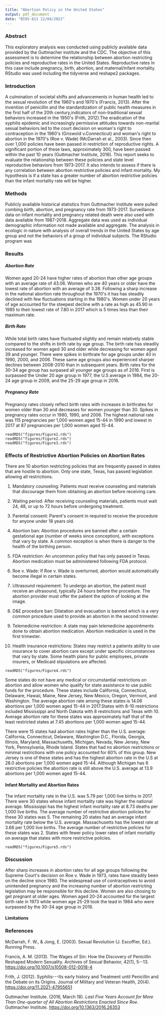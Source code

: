 ```yaml
---
title: "Abortion Policy in the United States"
output: pdf_document
date: "BIOS-611 12/04/2022"
---
```


### Abstract

This exploratory analysis was conducted using publicly available data provided by the Guttmacher institute and the CDC. The objective of this assessment is to determine the relationship between abortion restricting policies and reproductive rates in the United States. Reproductive rates in this case include pregnancy, birth, abortion, and maternal/infant mortality. RStudio was used including the tidyverse and reshape2 packages.

### Introduction

A culmination of societal shifts and advancements in human health led to the sexual revolution of the 1960's and 1970's (Francis, 2013). After the invention of penicillin and the standardization of public health measures in the first half of the 20th century,indicators of non-traditional sexual behaviors increased in the 1950's (Frith, 2012).The eradication of the syphilis epidemic and increasingly permissive attitudes towards non-marital sexual behaviors led to the court decision on woman's right to contraception in the 1960's (Griswold v.Connecticut) and woman's right to abortion in the 1970's (Roe v. Wade) (McDarrah et al., 2003). Since then over 1,000 policies have been passed in restriction of reproductive rights. A significant portion of these laws, approximately 300, have been passed within the past 10 years (Guttmacher Institute, 2016). This report seeks to evaluate the relationship between these policies and state level reproductive behaviors from 1973-2017. It also intends to assess if there is any correlation between abortion restrictive policies and infant mortality. My hypothesis is if a state has a greater number of abortion restrictive policies than the infant mortality rate will be higher.

### Methods

Publicly available historical statistics from Guttmacher Institute were pulled combing birth, abortion, and pregnancy rate from 1973-2017. Surveillance data on infant mortality and pregnancy related death were also used with data available from 1987-2018. Aggregate data was used as individual demographic information not made available and aggregate. The analysis in ecologic in nature with analysis of overall trends in the United States by age group and not the behaviors of a group of individual subjects. The RStudio program was

### Results

##### Abortion Rate

Women aged 20-24 have higher rates of abortion than other age groups with an average rate of 43.06. Women who are 40 years or older have the lowest rate of abortion with an average of 3.38. Following a sharp increase in the national abortion rate throughout the 1970's it has has steadily declined with few fluctuations starting in the 1980's. Women under 20 years of age accounted for the steepest decline with a rate as high as 45.90 in 1985 to their lowest rate of 7.80 in 2017 which is 5 times less than their maximum rate.

##### Birth Rate

While total birth rates have fluctuated slightly and remain relatively stable compared to the shifts in birth rate by age group. The birth rate has steadily increased for women aged 30 and older while decreasing for women aged 39 and younger. There were spikes in birthrate for age groups under 40 in 1990, 2000, and 2006. These same age groups also experienced sharper declines between 2008-2010 than in subsequent years. Birth rates for the 30-34 age group has surpased all younger age groups as of 2016. First is surpassed the Under 20 age group in 1977, the U.S average in 1984, the 20-24 age group in 2009, and the 25-29 age group in 2016.

##### Pregnancy Rate

Pregnancy rates closely reflect birth rates with increases in birthrates for women older than 30 and decreases for women younger than 30. Spikes in pregnancy rates occur in 1980, 1990, and 2006. The highest national rate was 115 pregnancies per 1,000 women aged 15-44 in 1990 and lowest in 2017 at 87 pregnancies per 1,000 women aged 15-44.

```{r}
readRDS("figures/Figure1.rds")
readRDS("figures/Figure2.rds")
readRDS("figures/Figure3.rds")
```

### Effects of Restrictive Abortion Policies on Abortion Rates

There are 10 abortion restricting policies that are frequently passed in states that are hostile to abortion. Only one state, Texas, has passed legislation allowing all restrictions.

1.  Mandatory counseling: Patients must receive counseling and materials that discourage them from obtaining an abortion before receiving care.

2.  Waiting period: After receiving counseling materials, patients must wait 24, 48, or up to 72 hours before undergoing treatment.

3.  Parental consent: Parent's consent in required to receive the procedure for anyone under 18 years old.

4.  Abortion ban: Abortion procedures are banned after a certain gestational age (number of weeks since conception), with exceptions that vary by state. A common exception is when there is danger to the health of the birthing person.

5.  FDA restriction: An uncommon policy that has only passed in Texas. Abortion medication must be administered following FDA protocol.

6.  Roe v. Wade: If Roe v. Wade is overturned, abortion would automatically become illegal in certain states.

7.  Ultrasound requirement: To undergo an abortion, the patient must receive an ultrasound, typically 24 hours before the procedure. The abortion provider must offer the patient the option of looking at the image.

8.  D&E procedure ban: Dilatation and evacuation is banned which is a very common procedure used to provide an abortion in the second trimester.

9.  Telemedicine restriction: A state may pain telemedicine appointments done to obtain abortion medication. Abortion medication is used in the first trimester.

10. Health insurance restrictions: States may restrict a patients ability to use insurance to cover abortion care except under specific circumstances that vary by state. Some health plans for public employees, private insurers, or Medicaid stipulations are affected.

```{r}
readRDS("figures/Figure4.rds")
```

Some states do not have any medical or circumstantial restrictions on abortion and allow women who qualify for state assistance to use public funds for the procedure. These states include California, Connecticut, Delaware, Hawaii, Maine, New Jersey, New Mexico, Oregon, Vermont, and Washington. The average abortion rate among these states is 14.06 abortions per 1,000 women aged 15-44 in 2017.States with 8-10 restrictions included Mississippi and North Dakota with 8 restrictions and Texas with 10. Average abortion rate for these states was approximately half that of the least restricted states at 7.45 abortions per 1,000 women aged 15-44.

There were 15 states had abortion rates higher than the U.S. average: California, Connecticut, Delaware, Washington D.C., Florida, Georgia, Illinois, Maryland, Massachusetts, Michigan, Nevada, New Jersey, New York, Pennsylvania, Rhode Island. States that had no abortion restrictions or minimal restrictions with one policy accounted for 60% of this group. New Jersey is one of these states and has the highest abortion rate in the U.S at 28.0 abortions per 1,000 women aged 15-44. Although Michigan has 6 restrictive policies the abortion rate is still above the U.S. average at 13.9 abortions per 1,000 women aged 15-44.

#### Infant Mortality and Abortion Rates

The infant mortality rate in the U.S. was 5.79 per 1,000 live births in 2017. There were 30 states whose infant mortality rate was higher the national average. Mississippi has the highest infant mortality rate at 8.73 deaths per 1,000 live births. The average number of restrictive abortion policies for these 30 states was 5. The remaining 20 states had an average infant mortality rate below the U.S. average. Massachusetts has the lowest rate at 3.66 per 1,000 live births. The average number of restrictive policies for these states was 2. States with fewer policy lower rates of infant mortality on average that states with more restrictive policies.

```{r}
readRDS("figures/Figure5.rds")
```

### Discussion

After sharp increases in abortion rates for all age groups following the Supreme Court's decision on Roe v. Wade in 1973, rates have steadily been on the decline since 1980. The widespread use of contraceptives to avoid unintended pregnancy and the increasing number of abortion restricting legislation may be responsible for this decline. Women are also chosing to get pregnant at older ages. Women aged 20-24 accounted for the largest birth rate in 1973 while women age 25-29 took the lead in 1984 who were surpassed by the 30-34 age group in 2016.

#### Limitations

### References

McDarrah, F. W., & Jong, E. (2003). Sexual Revolution (J. Escoffier, Ed.). Running Press.

Francis, A. M. (2013). The Wages of Sin: How the Discovery of Penicillin Reshaped Modern Sexuality. Archives of Sexual Behavior, 42(1), 5--13. <https://doi.org/10.1007/s10508-012-0018-4>

Frith, J. (2012). Syphilis---Its early history and Treatment until Penicillin and the Debate on its Origins. Journal of Military and Veteran Health, 20(4). <https://doi.org/11.2021-47955651>

Guttmacher Institute. (2016, March 18). *Last Five Years Account for More Than One-quarter of All Abortion Restrictions Enacted Since Roe*. Guttmacher Institute. <https://doi.org/10.1363/2016.26353>
